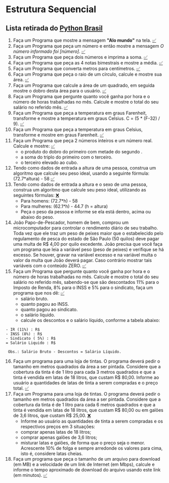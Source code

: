 # Estrutura Sequencial

Lista retirada do [Python Brasil](https://wiki.python.org.br/EstruturaSequencial)
---

1. Faça um Programa que mostre a mensagem **"Alo mundo"** na tela. [:white_check_mark:](respostasES/1ES.py)
2. Faça um Programa que peça um número e então mostre a mensagem _O número informado foi [número]_. [:white_check_mark:](respostasES/2ES.py)
3. Faça um Programa que peça dois números e imprima a soma. [:white_check_mark:](respostasES/3ES.py)
4. Faça um Programa que peça as 4 notas bimestrais e mostre a média. [:white_check_mark:](respostasES/4ES.py)
5. Faça um Programa que converta metros para centímetros. [:white_check_mark:](respostasES/5ES.py)
6. Faça um Programa que peça o raio de um círculo, calcule e mostre sua área. [:white_check_mark:](respostasES/6ES.py)
7. Faça um Programa que calcule a área de um quadrado, em seguida mostre o dobro desta área para o usuário.  [:white_check_mark:](respostasES/7ES.py)
8. Faça um Programa que pergunte quanto você ganha por hora e o número de horas trabalhadas no mês. Calcule e mostre o total do seu salário no referido mês. [:white_check_mark:](respostasES/8ES.py)
9. Faça um Programa que peça a temperatura em graus Farenheit, transforme e mostre a temperatura em graus Celsius. C = (5 * (F-32) / 9). [:white_check_mark:](respostasES/9ES.py)
10. Faça um Programa que peça a temperatura em graus Celsius, transforme e mostre em graus Farenheit. [:white_check_mark:](respostasES/10ES.py)
11. Faça um Programa que peça 2 números inteiros e um número real. Calcule e mostre: [:white_check_mark:](respostasES/11ES.py)
    * o produto do dobro do primeiro com metade do segundo .
    * a soma do triplo do primeiro com o terceiro.
    * o terceiro elevado ao cubo.
12. Tendo como dados de entrada a altura de uma pessoa, construa um algoritmo que calcule seu peso ideal, usando a seguinte fórmula: (72.7*altura) - 58 [:white_check_mark:](respostasES/12ES.py)
13. Tendo como dados de entrada a altura e o sexo de uma pessoa, construa um algoritmo que calcule seu peso ideal, utilizando as seguintes fórmulas: [:x:](respostasES/13ES.py)
    * Para homens: (72.7*h) - 58
    * Para mulheres: (62.1*h) - 44.7 (h = altura)
    * Peça o peso da pessoa e informe se ela está dentro, acima ou abaixo do peso.
14. João Papo-de-Pescador, homem de bem, comprou um microcomputador para controlar o rendimento diário de seu trabalho. Toda vez que ele traz um peso de peixes maior que o estabelecido pelo regulamento de pesca do estado de São Paulo (50 quilos) deve pagar uma multa de R$ 4,00 por quilo excedente. João precisa que você faça um programa que leia a variável peso (peso de peixes) e verifique se há excesso. Se houver, gravar na variável excesso e na variável multa o valor da multa que João deverá pagar. Caso contrário mostrar tais variáveis com o conteúdo ZERO. [:white_check_mark:](respostasES/14ES.py)
15. Faça um Programa que pergunte quanto você ganha por hora e o número de horas trabalhadas no mês. Calcule e mostre o total do seu salário no referido mês, sabendo-se que são descontados 11% para o Imposto de Renda, 8% para o INSS e 5% para o sindicato, faça um programa que nos dê: [:white_check_mark:](respostasES/15ES.py)
    * salário bruto.
    * quanto pagou ao INSS.
    * quanto pagou ao sindicato.
    * o salário líquido.
    * calcule os descontos e o salário líquido, conforme a tabela abaixo:
```+ Salário Bruto : R$
- IR (11%) : R$
- INSS (8%) : R$
- Sindicato ( 5%) : R$
= Salário Liquido : R$
```
     Obs.: Salário Bruto - Descontos = Salário Líquido.
16. Faça um programa para uma loja de tintas. O programa deverá pedir o tamanho em metros quadrados da área a ser pintada. Considere que a cobertura da tinta é de 1 litro para cada 3 metros quadrados e que a tinta é vendida em latas de 18 litros, que custam R$ 80,00. Informe ao usuário a quantidades de latas de tinta a serem compradas e o preço total. [:white_check_mark:](respostasES/16ES.py)
17. Faça um Programa para uma loja de tintas. O programa deverá pedir o tamanho em metros quadrados da área a ser pintada. Considere que a cobertura da tinta é de 1 litro para cada 6 metros quadrados e que a tinta é vendida em latas de 18 litros, que custam R$ 80,00 ou em galões de 3,6 litros, que custam R$ 25,00. [:x:](respostasES/17ES.py)
    * Informe ao usuário as quantidades de tinta a serem compradas e os respectivos preços em 3 situações:
    * comprar apenas latas de 18 litros;
    * comprar apenas galões de 3,6 litros;
    * misturar latas e galões, de forma que o preço seja o menor. Acrescente 10% de folga e sempre arredonde os valores para cima, isto é, considere latas cheias.
18. Faça um programa que peça o tamanho de um arquivo para download (em MB) e a velocidade de um link de Internet (em Mbps), calcule e informe o tempo aproximado de download do arquivo usando este link (em minutos). [:white_check_mark:](respostasES/18ES.py)
